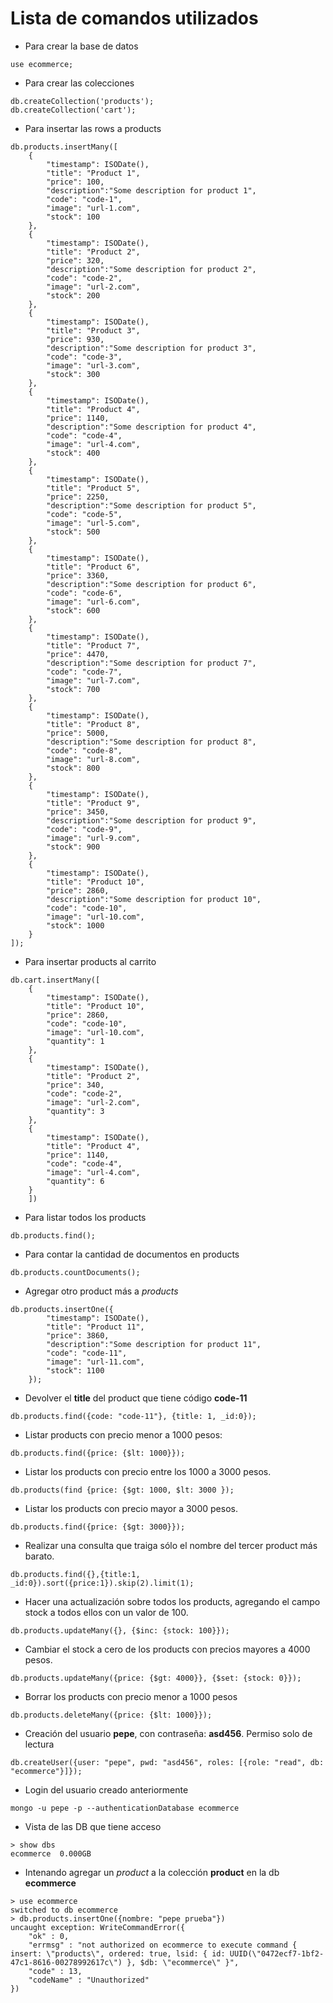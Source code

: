 # Lista de comandos utilizados

- Para crear la base de datos

```console
use ecommerce;
```

- Para crear las colecciones

```console
db.createCollection('products');
db.createCollection('cart');
```

- Para insertar las rows a products

```console
db.products.insertMany([
    {
        "timestamp": ISODate(),
        "title": "Product 1",
        "price": 100,
        "description":"Some description for product 1",
        "code": "code-1",
        "image": "url-1.com",
        "stock": 100
    },
    {
        "timestamp": ISODate(),
        "title": "Product 2",
        "price": 320,
        "description":"Some description for product 2",
        "code": "code-2",
        "image": "url-2.com",
        "stock": 200
    },
    {
        "timestamp": ISODate(),
        "title": "Product 3",
        "price": 930,
        "description":"Some description for product 3",
        "code": "code-3",
        "image": "url-3.com",
        "stock": 300
    },
    {
        "timestamp": ISODate(),
        "title": "Product 4",
        "price": 1140,
        "description":"Some description for product 4",
        "code": "code-4",
        "image": "url-4.com",
        "stock": 400
    },
    {
        "timestamp": ISODate(),
        "title": "Product 5",
        "price": 2250,
        "description":"Some description for product 5",
        "code": "code-5",
        "image": "url-5.com",
        "stock": 500
    },
    {
        "timestamp": ISODate(),
        "title": "Product 6",
        "price": 3360,
        "description":"Some description for product 6",
        "code": "code-6",
        "image": "url-6.com",
        "stock": 600
    },
    {
        "timestamp": ISODate(),
        "title": "Product 7",
        "price": 4470,
        "description":"Some description for product 7",
        "code": "code-7",
        "image": "url-7.com",
        "stock": 700
    },
    {
        "timestamp": ISODate(),
        "title": "Product 8",
        "price": 5000,
        "description":"Some description for product 8",
        "code": "code-8",
        "image": "url-8.com",
        "stock": 800
    },
    {
        "timestamp": ISODate(),
        "title": "Product 9",
        "price": 3450,
        "description":"Some description for product 9",
        "code": "code-9",
        "image": "url-9.com",
        "stock": 900
    },
    {
        "timestamp": ISODate(),
        "title": "Product 10",
        "price": 2860,
        "description":"Some description for product 10",
        "code": "code-10",
        "image": "url-10.com",
        "stock": 1000
    }
]);
```

- Para insertar products al carrito

```console
db.cart.insertMany([
    {
        "timestamp": ISODate(),
        "title": "Product 10",
        "price": 2860,
        "code": "code-10",
        "image": "url-10.com",
        "quantity": 1
    }, 
    {
        "timestamp": ISODate(),
        "title": "Product 2",
        "price": 340,
        "code": "code-2",
        "image": "url-2.com",
        "quantity": 3
    },
    {
        "timestamp": ISODate(),
        "title": "Product 4",
        "price": 1140,
        "code": "code-4",
        "image": "url-4.com",
        "quantity": 6
    }
    ])
```

- Para listar todos los products

```console
db.products.find();
```



- Para contar la cantidad de documentos en products

```console
db.products.countDocuments();
```

- Agregar otro product más a *products*

```console
db.products.insertOne({
        "timestamp": ISODate(),
        "title": "Product 11",
        "price": 3860,
        "description":"Some description for product 11",
        "code": "code-11",
        "image": "url-11.com",
        "stock": 1100
    });
```

- Devolver el **title** del product que tiene código **code-11**

```console
db.products.find({code: "code-11"}, {title: 1, _id:0});
```

- Listar products con precio menor a 1000 pesos:

```console
db.products.find({price: {$lt: 1000}});
```

- Listar los products con precio entre los 1000 a 3000 pesos.

```console
db.products(find {price: {$gt: 1000, $lt: 3000 });
```

- Listar los products con precio mayor a 3000 pesos.

```console
db.products.find({price: {$gt: 3000}});
```


- Realizar una consulta que traiga sólo el nombre del tercer product más barato.

```console
db.products.find({},{title:1, _id:0}).sort({price:1}).skip(2).limit(1);
```


- Hacer una actualización sobre todos los products, agregando el campo stock a todos ellos con un valor de 100.

```console
db.products.updateMany({}, {$inc: {stock: 100}});
```


- Cambiar el stock a cero de los products con precios mayores a 4000 pesos. 

```console
db.products.updateMany({price: {$gt: 4000}}, {$set: {stock: 0}});
```


- Borrar los products con precio menor a 1000 pesos

```console
db.products.deleteMany({price: {$lt: 1000}});
```


- Creación del usuario **pepe**, con contraseña: **asd456**. Permiso solo de lectura
  
```console
db.createUser({user: "pepe", pwd: "asd456", roles: [{role: "read", db: "ecommerce"}]});
```

- Login del usuario creado anteriormente

```console
mongo -u pepe -p --authenticationDatabase ecommerce 
```

- Vista de las DB que tiene acceso

```console
> show dbs
ecommerce  0.000GB
```

- Intenando agregar un *product* a la colección **product** en la db **ecommerce**

```console
> use ecommerce
switched to db ecommerce
> db.products.insertOne({nombre: "pepe prueba"})
uncaught exception: WriteCommandError({
	"ok" : 0,
	"errmsg" : "not authorized on ecommerce to execute command { insert: \"products\", ordered: true, lsid: { id: UUID(\"0472ecf7-1bf2-47c1-8616-00278992617c\") }, $db: \"ecommerce\" }",
	"code" : 13,
	"codeName" : "Unauthorized"
})
